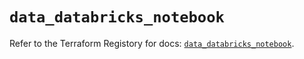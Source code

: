 # `data_databricks_notebook`

Refer to the Terraform Registory for docs: [`data_databricks_notebook`](https://registry.terraform.io/providers/databricks/databricks/1.32.0/docs/data-sources/notebook).
